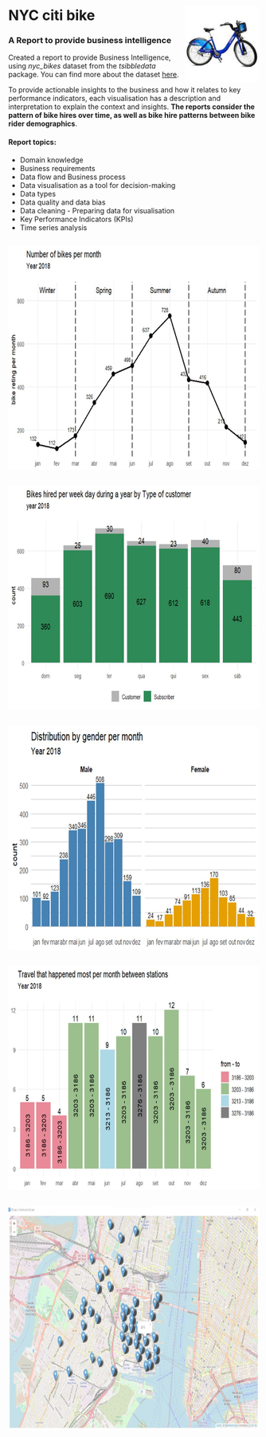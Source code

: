 # NYC citi bike <img src= "https://github.com/netojoao85/NYC_citi_bike/blob/main/images/citi_bikes.jpg" width = "150" height = "150" align = "right"/>   
### A Report to provide business intelligence
 
Created a report to provide Business Intelligence, using *nyc_bikes* dataset from the *tsibbledata* package. You can find more about the dataset [here](https://rdrr.io/github/tidyverts/tsibbledata/man/nyc_bikes.html).

To provide actionable insights to the business and how it relates to key performance indicators, each visualisation has a description and interpretation to explain the context and insights. **The reports consider the pattern of bike hires over time, as well as bike hire patterns between bike rider demographics**.
<br>
#### Report topics:
<ul>
 <li> Domain knowledge </li>
 <li> Business requirements </li>
 <li> Data flow and Business process </li>
 <li> Data visualisation as a tool for decision-making </li>
 <li> Data types </li>
 <li> Data quality and data bias </li>
 <li> Data cleaning - Preparing data for visualisation </li>
 <li> Key Performance Indicators (KPIs) </li>
 <li> Time series analysis </li>
</ul>

       
##
<img src= "https://github.com/netojoao85/NYC_citi_bike/blob/main/images/bikes_per_month.jpg" width = "800" height = "450"/>     
      
##
<img src= "https://github.com/netojoao85/NYC_citi_bike/blob/main/images/hired_per_week_day.jpg" width = "800" height = "450"/>     

##
<img src= "https://github.com/netojoao85/NYC_citi_bike/blob/main/images/by_gender.jpg" width = "800" height = "450"/>     

##
<img src= "https://github.com/netojoao85/NYC_citi_bike/blob/main/images/travels.jpg" width = "800" height = "450"/>     

##
<img src= "https://github.com/netojoao85/NYC_citi_bike/blob/main/images/start_location.jpg" width = "800" height = "450"/>     
